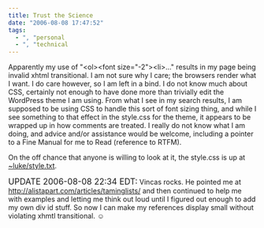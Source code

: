 ```yaml
---
title: Trust the Science
date: "2006-08-08 17:47:52"
tags:
  - ", "personal
  - ", "technical
---
```

Apparently my use of "&lt;ol&gt;&lt;font size="-2"&gt;&lt;li&gt;&#x2026;" results in my page being invalid xhtml transitional.  I am not sure why I care; the browsers render what I want.  I do care however, so I am left in a bind.  I do not know much about CSS, certainly not enough to have done more than trivially edit the WordPress theme I am using.  From what I see in my search results, I am supposed to be using CSS to handle this sort of font sizing thing, and while I see something to that effect in the style.css for the theme, it appears to be wrapped up in how comments are treated.  I really do not know what I am doing, and advice and/or assistance would be welcome, including a pointer to a Fine Manual for me to Read (reference to RTFM).

On the off chance that anyone is willing to look at it, the style.css is up at <a href="http://www.schierer.org/~luke/style.txt">~luke/style.txt</a>.

<big>UPDATE 2006-08-08 22:34 EDT:</big> Vincas rocks.  He pointed me at <a href="http://alistapart.com/articles/taminglists/">http://alistapart.com/articles/taminglists/</a> and then continued to help me with examples and letting me think out loud until I figured out enough to add my own div id stuff.  So now I can make my references display small without violating xhmtl transitional.  &#x263a;

